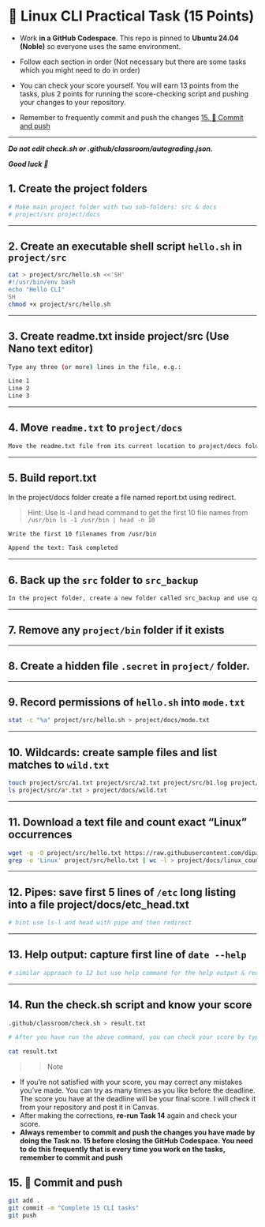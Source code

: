 # 🐧 Linux CLI Practical Task (15 Points)

- Work **in a GitHub Codespace**. This repo is pinned to **Ubuntu 24.04 (Noble)** so everyone uses the same environment.

- Follow each section in order (Not necessary but there are some tasks which you might need to do in order)

- You can check your score yourself. You will earn 13 points from the tasks, plus 2 points for running the score-checking script and pushing your changes to your repository.

- Remember to frequently commit and push the changes [15. 🚀 Commit and push](#15--commit-and-push)

---

***Do not edit check.sh or .github/classroom/autograding.json.***

***Good luck 🚀***
## 1. Create the project folders

```bash
# Make main project folder with two sub-folders: src & docs
# project/src project/docs
```

---

## 2. Create an executable shell script `hello.sh` in `project/src`
```bash
cat > project/src/hello.sh <<'SH'
#!/usr/bin/env bash
echo "Hello CLI"
SH
chmod +x project/src/hello.sh
```

---

##  3. Create readme.txt inside project/src (Use Nano text editor)

```bash
Type any three (or more) lines in the file, e.g.:

Line 1
Line 2
Line 3
```
---

## 4. Move `readme.txt` to `project/docs`

```bash
Move the readme.txt file from its current location to project/docs folder
```
---

## 5. Build report.txt

In the project/docs folder create a file named report.txt using redirect. 

> Hint: Use ls -l and head command to get the first 10 file names from ```/usr/bin ls -1 /usr/bin | head -n 10``` 

```bash
Write the first 10 filenames from /usr/bin

Append the text: Task completed

```

---

## 6. Back up the `src` folder to `src_backup`
```bash
In the project folder, create a new folder called src_backup and use cp command to create the copy of the src folder
```

---

## 7. Remove any `project/bin` folder if it exists


---

## 8. Create a hidden file `.secret` in `project/` folder.


---

## 9. Record permissions of `hello.sh` into `mode.txt`
```bash
stat -c "%a" project/src/hello.sh > project/docs/mode.txt
```

---

## 10. Wildcards: create sample files and list matches to `wild.txt`
```bash
touch project/src/a1.txt project/src/a2.txt project/src/b1.log project/src/ab.txt
ls project/src/a*.txt > project/docs/wild.txt
```

---

## 11. Download a text file and count exact “Linux” occurrences
```bash
wget -q -O project/src/hello.txt https://raw.githubusercontent.com/dipaish/cimages/main/hello.txt
grep -o 'Linux' project/src/hello.txt | wc -l > project/docs/linux_count.txt
```

---

## 12. Pipes: save first 5 lines of `/etc` long listing into a file project/docs/etc_head.txt
```bash
# hint use ls-l and head with pipe and then redirect
```

---

## 13.  Help output: capture first line of `date --help`
```bash
# similar approach to 12 but use help command for the help output & redirect
```

---

## 14. Run the check.sh script and know your score
```bash
.github/classroom/check.sh > result.txt

# After you have run the above command, you can check your score by typing 

cat result.txt 

```

>> Note 

- If you’re not satisfied with your score, you may correct any mistakes you’ve made. You can try as many times as you like before the deadline. The score you have at the deadline will be your final score. I will check it from your repository and post it in Canvas. 
- After making the corrections, **re-run Task 14** again and check your score. 
- **Always remember to commit and push the changes you have made by doing the Task no. 15 before closing the GitHub Codespace. You need to do this frequently that is every time you work on the tasks, remember to commit and push**


## 15. 🚀 Commit and push
```bash
git add .
git commit -m "Complete 15 CLI tasks"
git push
```
